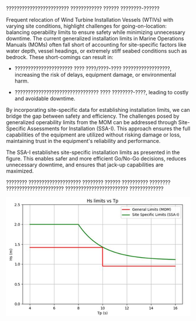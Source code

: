 ???????????????????????? ???????????? ?????? ????????-??????

Frequent relocation of Wind Turbine Installation Vessels (WTIVs) with varying site conditions, highlight challenges for going-on-location: balancing operability limits to ensure safety while minimizing unnecessary downtime.
The current generalized installation limits in Marine Operations Manuals (MOMs) often fall short of accounting for site-specific factors like water depth, vessel headings, or extremely stiff seabed conditions such as bedrock. These short-comings can result in:

- ?????????????????????? ???? ????/????-???? ??????????????????, increasing the risk of delays, equipment damage, or environmental harm.

- ???????????????????????????????? ???? ????????-????, leading to costly and avoidable downtime.

By incorporating site-specific data for establishing installation limits, we can bridge the gap between safety and efficiency. The challenges posed by generalized operability limits from the MOM can be addressed through Site-Specific Assessments for Installation (SSA-I). This approach ensures the full capabilities of the equipment are utilized without risking damage or loss, maintaining trust in the equipment's reliability and performance.

The SSA-I establishes site-specific installation limits as presented in the figure. This enables safer and more efficient Go/No-Go decisions, reduces unnecessary downtime, and ensures that jack-up capabilities are maximized.

???????? ???????????????????? ???????? ?????? ?????????? ???????? ?????????????????????? ???????????????????????? ?????????????

![weather Limits](jack_up_weather_conditions.png)